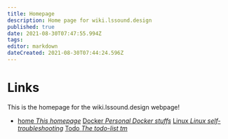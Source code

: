 ```yaml
---
title: Homepage
description: Home page for wiki.lssound.design
published: true
date: 2021-08-30T07:47:55.994Z
tags: 
editor: markdown
dateCreated: 2021-08-30T07:44:24.596Z
---
```


# Links
This is the homepage for the wiki.lssound.design webpage!
- [home *This homepage*](/home)
[Docker *Personal Docker stuffs*](/Docker)
[Linux *Linux self-troubleshooting*](/Linux)
[Todo *The todo-list tm*](/Todo)
